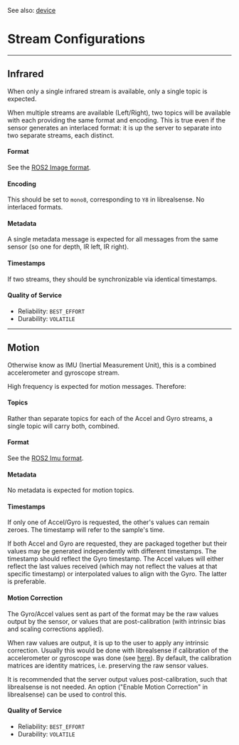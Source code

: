 
See also: [device](device.md)


# Stream Configurations

___
## Infrared

When only a single infrared stream is available, only a single topic is expected.

When multiple streams are available (Left/Right), two topics will be available with each providing the same format and encoding. This is true even if the sensor generates an interlaced format: it is up the server to separate into two separate streams, each distinct.

#### Format

See the [ROS2 Image format](https://github.com/ros2/common_interfaces/blob/rolling/sensor_msgs/msg/Image.msg).

#### Encoding

This should be set to `mono8`, corresponding to `Y8` in librealsense. No interlaced formats.

#### Metadata

A single metadata message is expected for all messages from the same sensor (so one for depth, IR left, IR right).

#### Timestamps

If two streams, they should be synchronizable via identical timestamps.

#### Quality of Service

- Reliability: `BEST_EFFORT`
- Durability: `VOLATILE`

___
## Motion

Otherwise know as IMU (Inertial Measurement Unit), this is a combined accelerometer and gyroscope stream.

High frequency is expected for motion messages. Therefore:

#### Topics

Rather than separate topics for each of the Accel and Gyro streams, a single topic will carry both, combined.

#### Format

See the [ROS2 Imu format](https://github.com/ros2/common_interfaces/blob/rolling/sensor_msgs/msg/Imu.msg).

#### Metadata

No metadata is expected for motion topics.

#### Timestamps

If only one of Accel/Gyro is requested, the other's values can remain zeroes. The timestamp will refer to the sample's time.

If both Accel and Gyro are requested, they are packaged together but their values may be generated independently with different timestamps. The timestamp should reflect the Gyro timestamp. The Accel values will either reflect the last values received (which may not reflect the values at that specific timestamp) or interpolated values to align with the Gyro. The latter is preferable.

#### Motion Correction

The Gyro/Accel values sent as part of the format may be the raw values output by the sensor, or values that are post-calibration (with intrinsic bias and scaling corrections applied).

When raw values are output, it is up to the user to apply any intrinsic correction. Usually this would be done with librealsense if calibration of the accelerometer or gyroscope was done (see [here](../../../tools/rs-imu-calibration/)). By default, the calibration matrices are identity matrices, i.e. preserving the raw sensor values.

It is recommended that the server output values post-calibration, such that librealsense is not needed. An option ("Enable Motion Correction" in librealsense) can be used to control this.

#### Quality of Service

- Reliability: `BEST_EFFORT`
- Durability: `VOLATILE`
